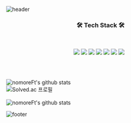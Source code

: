 ![header](https://capsule-render.vercel.app/api?type=waving&color=gradient&height=200&section=header&text=nomoreFt%20&fontSize=90)

<h3 align="center"><b>🛠 Tech Stack 🛠</b></h3>
</br>
<p align="center">
 <img src="https://img.shields.io/badge/Go-00599C?style=flat&logo=Go&logoColor=1EDDFF"/>
 <img src="https://img.shields.io/badge/Java-black?style=flat&logo=Java&logoColor=FF0000"/>
 <img src="https://img.shields.io/badge/JavaScript-F7DF1E?style=flat&logo=JavaScript&logoColor=white"/>
 <img src="https://img.shields.io/badge/SpringBoot-47A248?style=flat&logo=Spring Boot&logoColor=#1EDDFF"/>
 <img src="https://img.shields.io/badge/Docker-00599C?style=flat&logo=Docker&logoColor=#1EDDFF"/>
 <img src="https://img.shields.io/badge/Kubernetes-00599C?style=flat&logo=Kubernetes&logoColor=8B4513"/>
 <img src="https://img.shields.io/badge/MySQL-4479A1?style=flat-square&logo=MySQL&logoColor=white"/></a> &nbsp 
 
                   
</p>
<br>
<br>

![nomoreFt's github stats](https://github-readme-stats.vercel.app/api/top-langs/?username=nomoreFt&show_icons=true&hide_border=false&title_color=004386&icon_color=004386&layout=compact)  
![Solved.ac 프로필](http://mazassumnida.wtf/api/v2/generate_badge?boj=hy2wo2) 
<br>
<br>
![nomoreFt's github stats](https://github-readme-stats.vercel.app/api?username=nomoreFt&show_icons=true)



![footer](https://capsule-render.vercel.app/api?type=soft&color=gradient&height=30&section=header&text=&fontSize=90)

<!--
**nomoreFt/nomoreFt** is a ✨ _special_ ✨ repository because its `README.md` (this file) appears on your GitHub profile.

Here are some ideas to get you started:

- 🔭 I’m currently working on ...
- 🌱 I’m currently learning ...
- 👯 I’m looking to collaborate on ...
- 🤔 I’m looking for help with ...
- 💬 Ask me about ...
- 📫 How to reach me: ...
- 😄 Pronouns: ...
- ⚡ Fun fact: ...
-->
